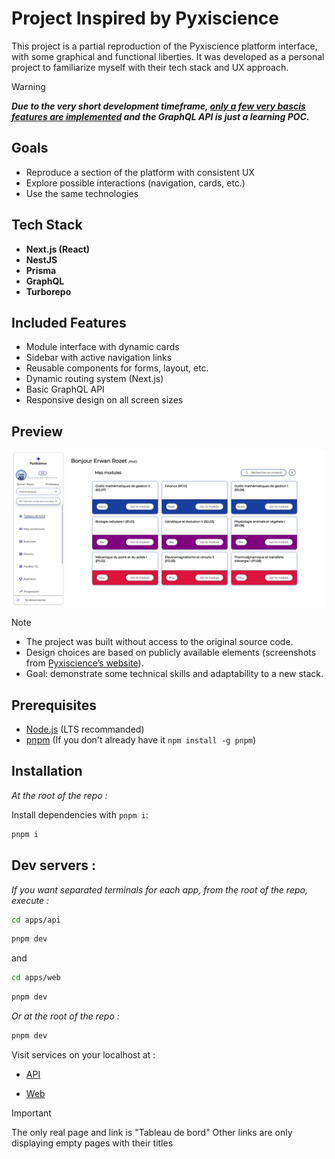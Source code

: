 # Project Inspired by Pyxiscience

This project is a partial reproduction of the Pyxiscience platform interface, with some graphical and functional liberties. It was developed as a personal project to familiarize myself with their tech stack and UX approach.

> [!WARNING]  
> **_Due to the very short development timeframe,
> <ins>only a few very bascis features are implemented</ins>
> and the GraphQL API is just a learning POC._**

## Goals

- Reproduce a section of the platform with consistent UX
- Explore possible interactions (navigation, cards, etc.)
- Use the same technologies

## Tech Stack

- **Next.js (React)**
- **NestJS**
- **Prisma**
- **GraphQL**
- **Turborepo**

## Included Features

- Module interface with dynamic cards
- Sidebar with active navigation links
- Reusable components for forms, layout, etc.
- Dynamic routing system (Next.js)
- Basic GraphQL API
- Responsive design on all screen sizes

## Preview

![screenshot](./apps/web/public/screenshot.png)

> [!NOTE]
>
> - The project was built without access to the original source code.
> - Design choices are based on publicly available elements
>   (screenshots from [Pyxiscience’s website](https://pyxiscience.com/)).
> - Goal: demonstrate some technical skills and adaptability to a new stack.

## Prerequisites

- [Node.js](https://nodejs.org/) (LTS recommanded)
- [pnpm](https://pnpm.io/) (If you don't already have it `npm install -g pnpm`)

## Installation

_At the root of the repo :_

Install dependencies with `pnpm i`:

```bash
pnpm i
```

## Dev servers :

_If you want separated terminals for each app, from the root of the repo, execute :_

```bash
cd apps/api
```

```bash
pnpm dev
```

and

```bash
cd apps/web
```

```bash
pnpm dev
```

_Or at the root of the repo :_

```bash
pnpm dev
```

Visit services on your localhost at :

- [API](http://localhost:3000/graphql)

- [Web](http://localhost:3001/dashboard)

> [!IMPORTANT] 
> The only real page and link is "Tableau de bord"
> Other links are only displaying empty pages with their titles

